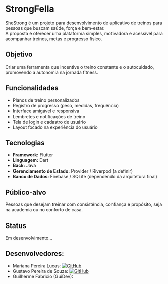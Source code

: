 # StrongFella

SheStrong é um projeto para desenvolvimento de aplicativo de treinos para pessoas que buscam saúde, força e bem-estar.  
A proposta é oferecer uma plataforma simples, motivadora e acessível para acompanhar treinos, metas e progresso físico.

## Objetivo
Criar uma ferramenta que incentive o treino constante e o autocuidado, promovendo a autonomia na jornada fitness.

## Funcionalidades
- Planos de treino personalizados  
- Registro de progresso (peso, medidas, frequência)  
- Interface amigável e responsiva  
- Lembretes e notificações de treino  
- Tela de login e cadastro de usuário
- Layout focado na experiência do usuário

## Tecnologias
- **Framework:** Flutter  
- **Linguagem:** Dart
- **Back:** Java
- **Gerenciamento de Estado:** Provider / Riverpod (a definir)  
- **Banco de Dados:** Firebase / SQLite (dependendo da arquitetura final)  

## Público-alvo
Pessoas que desejam treinar com consistência, confiança e propósito, seja na academia ou no conforto de casa.

## Status
Em desenvolvimento...

## Desenvolvedores:
- Mariana Pereira Lucas: [![GitHub](https://img.shields.io/badge/GitHub-%2312100E.svg?logo=github&logoColor=white)](https://github.com/yodinhabanana)
- Gustavo Pereira de Souza: [![GitHub](https://img.shields.io/badge/GitHub-%2312100E.svg?logo=github&logoColor=white)](https://github.com/gustavodeque)
- Guilherme Fabricio (GuiDev):
